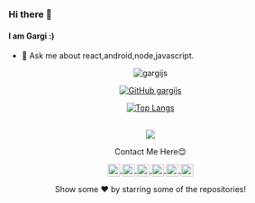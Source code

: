 ### Hi there 👋
#### I am Gargi  :)

- 💬 Ask me about react,android,node,javascript.

<p align="center"> <img src="https://komarev.com/ghpvc/?username=ritmojs&label=Views&color=blue&style=plastic" alt="gargijs" /> </p>

<div align="center">

[![GitHub gargijs](https://img.shields.io/github/followers/gargijs?label=follow&style=social)](https://github.com/gargijs)

</div>

<div align="center">

[![Top Langs](https://github-readme-stats.vercel.app/api/top-langs/?username=gargijs&theme=merko)](https://github.com/gargijs)
</div>






<br/>
<div align="center">
<img align='center' src='https://github-readme-stats.vercel.app/api?username=gargijs&show_icons=true&title_color=ffffff&icon_color=55E897&text_color=5EACE1&bg_color=151515'/>
</div>
<div align="center">
<p>Contact Me Here😊</p>
<a href="https://twitter.com/Gargi0606">
  <img align="center" alt="Gargi's Twitter" width="22px" src="https://cdn.jsdelivr.net/npm/simple-icons@v3/icons/twitter.svg" />
</a>
<a href="https://www.linkedin.com/in/gargi-810980198/">
  <img align="center" alt="Gargi's Linkdein" width="22px" src="https://cdn.jsdelivr.net/npm/simple-icons@v3/icons/linkedin.svg" />
</a>
<a href="https://github.com/gargijs">
  <img align="center" alt="Gargi's Github" width="22px" src="https://cdn.jsdelivr.net/npm/simple-icons@v3/icons/github.svg" />
</a>

<a href="https://instagram.com/gargi_0606/">
  <img align="center" alt="Gargi's Instagram" width="22px" src="https://cdn.jsdelivr.net/npm/simple-icons@v3/icons/instagram.svg" />
</a>
<a href="https://codepen.io/gargijs">
  <img align="center" alt="Gargi's Codepen" width="22px" src="https://cdn.jsdelivr.net/npm/simple-icons@v3/icons/codepen.svg" />
</a>
<a  href="https://dev.to/gargijs">
  <img align="center" src="https://d2fltix0v2e0sb.cloudfront.net/dev-badge.svg" alt="Gargi's DEV Profile"  width="22px">
</a>
</div>
<div align='center'>
 <p>Show some ❤️ by starring some of the repositories!<p>
  </div>
